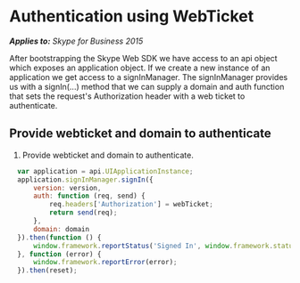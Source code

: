 
# Authentication using WebTicket

 _**Applies to:** Skype for Business 2015_

After bootstrapping the Skype Web SDK we have access to an api object which exposes an application object.  If we create a new instance of an application we get access to a signInManager.  The signInManager provides us with a signIn(...) method that we can supply a domain and auth function that sets the request's Authorization header with a web ticket to authenticate.

## Provide webticket and domain to authenticate

1. Provide webticket and domain to authenticate.

  ```js
    var application = api.UIApplicationInstance;
    application.signInManager.signIn({
        version: version,
        auth: function (req, send) {
            req.headers['Authorization'] = webTicket;
            return send(req);
        },
        domain: domain
    }).then(function () {
        window.framework.reportStatus('Signed In', window.framework.status.success);
    }, function (error) {
        window.framework.reportError(error);
    }).then(reset);
  ```
